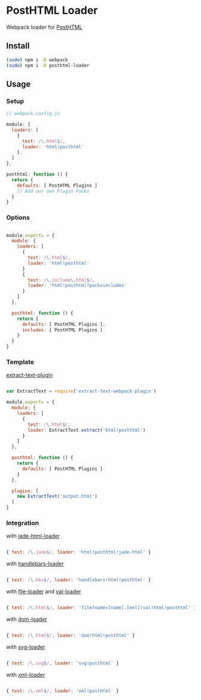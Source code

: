 # PostHTML Loader
Webpack loader for [PostHTML](https://github.com/posthtml/posthtml)

## Install

```bash
(sudo) npm i -D webpack
(sudo) npm i -D posthtml-loader
```

## Usage
### Setup

```javascript
// webpack.config.js

module: {
  loaders: [
    {
      test: /\.html$/,
      loader: 'html!posthtml'
    },
  ]
},

posthtml: function () {
  return {
    defaults: [ PostHTML Plugins ]
    // Add our own Plugin Packs
  }
}
```

### Options

```javascript

module.exports = {
  module: {
    loaders: [
      {
        test: /\.html$/,
        loader: 'html!posthtml'
      }
      {
        test: /\.include\.html$/,
        loader: 'html!posthtml?pack=includes'
      }
    ]
  },

  posthtml: function () {
    return {
      defaults: [ PostHTML Plugins ],
      includes: [ PostHTML Plugins ]
    }
  }
}
```

### Template
[extract-text-plugin](https://github.com/webpack/extract-text-webpack-plugin)

```javascript

var ExtractText = require('extract-text-webpack-plugin')

module.exports = {
  module: {
    loaders: [
      {
        test: /\.html$/,
        loader: ExtractText.extract('html!posthtml')
      }
    ]
  },

  posthtml: function () {
    return {
      defaults: [ PostHTML Plugins ]
    }
  },

  plugins: [
    new ExtractText('output.html')
  ]
}
```

### Integration
with [jade-html-loader](https://github.com/bline/jade-html-loader)

```javascript

{ test: /\.jade$/, loader: 'html!posthtml!jade-html' }
```

with [handlebars-loader](https://github.com/altano/handlebars-loader)

```javascript

{ test: /\.hbs$/, loader: 'handlebars!html!posthtml' }
```

with [file-loader](https://github.com/webpack/file-loader) and [val-loader](https://github.com/webpack/val-loader)

```javascript

{ test: /\.html$/, loader: 'file?name=[name].[ext]!val!html!posthtml' }
```

with [dom-loader](https://github.com/Wizcorp/dom-loader)

```javascript

{ test: /\.html$/, loader: 'dom!html!posthtml' }
```

with [svg-loader](https://github.com/dolbyzerr/svg-loader)

```javascript

{ test: /\.svg$/, loader: 'svg!posthtml' }
```

with [xml-loader](https://github.com/gisikw/xml-loader)

```javascript

{ test: /\.xml$/, loader: 'xml!posthtml' }
```
